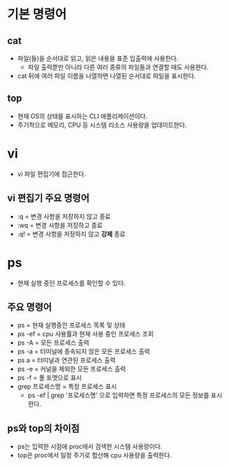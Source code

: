 # 기본 명령어

## cat

- 파일(들)을 순서대로 읽고, 읽은 내용을 표준 입출력에 사용한다.
  - 파일 출력뿐만 아니라 다른 여러 종류의 파일들과 연결할 때도 사용한다.
- cat 뒤에 여러 파일 이름을 나열하면 나열된 순서대로 파일을 표시한다.

## top

- 현재 OS의 상태를 표시하는 CLI 애플리케이션이다.
- 주기적으로 메모리, CPU 등 시스템 리소스 사용량을 업데이트한다.

# vi

- vi 파일 편집기에 접근한다.

## vi 편집기 주요 명령어

- :q = 변경 사항을 저장하지 않고 종료
- :wq = 변경 사항을 저장하고 종료
- :q! = 변경 사항을 저장하지 않고 **강제** 종료

# ps

- 현재 실행 중인 프로세스를 확인할 수 있다.

## 주요 명령어

- ps = 현재 실행중인 프로세스 목록 및 상태
- ps -ef = cpu 사용률과 현재 사용 중인 프로세스 조회
- ps -A = 모든 프로세스 출력
- ps -a = 터미널에 종속되지 않은 모든 프로세스 출력
- ps a = 터미널과 연관된 프로세스 출력
- ps -e = 커널을 제외한 모든 프로세스 출력
- ps -f = 풀 포맷으로 표시
- grep 프로세스명 = 특정 프로세스 표시
  - ps -ef | grep '프로세스명' 으로 입력하면 특정 프로세스의 모든 정보를 표시한다.

## ps와 top의 차이점

- ps는 입력한 시점에 proc에서 검색한 시스템 사용량이다.
- top은 proc에서 일정 주기로 합산해 cpu 사용량을 출력한다.